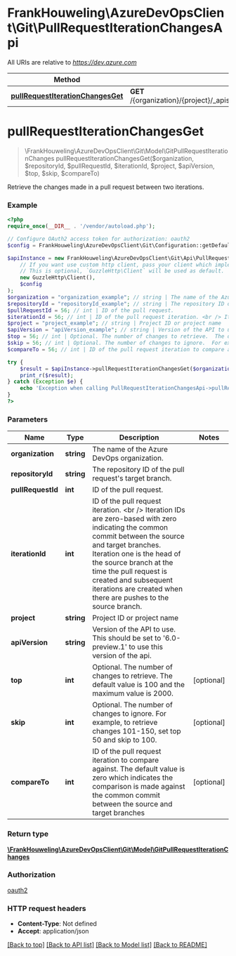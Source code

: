 # FrankHouweling\AzureDevOpsClient\Git\PullRequestIterationChangesApi

All URIs are relative to *https://dev.azure.com*

Method | HTTP request | Description
------------- | ------------- | -------------
[**pullRequestIterationChangesGet**](PullRequestIterationChangesApi.md#pullRequestIterationChangesGet) | **GET** /{organization}/{project}/_apis/git/repositories/{repositoryId}/pullRequests/{pullRequestId}/iterations/{iterationId}/changes | 


# **pullRequestIterationChangesGet**
> \FrankHouweling\AzureDevOpsClient\Git\Model\GitPullRequestIterationChanges pullRequestIterationChangesGet($organization, $repositoryId, $pullRequestId, $iterationId, $project, $apiVersion, $top, $skip, $compareTo)



Retrieve the changes made in a pull request between two iterations.

### Example
```php
<?php
require_once(__DIR__ . '/vendor/autoload.php');

// Configure OAuth2 access token for authorization: oauth2
$config = FrankHouweling\AzureDevOpsClient\Git\Configuration::getDefaultConfiguration()->setAccessToken('YOUR_ACCESS_TOKEN');

$apiInstance = new FrankHouweling\AzureDevOpsClient\Git\Api\PullRequestIterationChangesApi(
    // If you want use custom http client, pass your client which implements `GuzzleHttp\ClientInterface`.
    // This is optional, `GuzzleHttp\Client` will be used as default.
    new GuzzleHttp\Client(),
    $config
);
$organization = "organization_example"; // string | The name of the Azure DevOps organization.
$repositoryId = "repositoryId_example"; // string | The repository ID of the pull request's target branch.
$pullRequestId = 56; // int | ID of the pull request.
$iterationId = 56; // int | ID of the pull request iteration. <br /> Iteration IDs are zero-based with zero indicating the common commit between the source and target branches. Iteration one is the head of the source branch at the time the pull request is created and subsequent iterations are created when there are pushes to the source branch.
$project = "project_example"; // string | Project ID or project name
$apiVersion = "apiVersion_example"; // string | Version of the API to use.  This should be set to '6.0-preview.1' to use this version of the api.
$top = 56; // int | Optional. The number of changes to retrieve.  The default value is 100 and the maximum value is 2000.
$skip = 56; // int | Optional. The number of changes to ignore.  For example, to retrieve changes 101-150, set top 50 and skip to 100.
$compareTo = 56; // int | ID of the pull request iteration to compare against.  The default value is zero which indicates the comparison is made against the common commit between the source and target branches

try {
    $result = $apiInstance->pullRequestIterationChangesGet($organization, $repositoryId, $pullRequestId, $iterationId, $project, $apiVersion, $top, $skip, $compareTo);
    print_r($result);
} catch (Exception $e) {
    echo 'Exception when calling PullRequestIterationChangesApi->pullRequestIterationChangesGet: ', $e->getMessage(), PHP_EOL;
}
?>
```

### Parameters

Name | Type | Description  | Notes
------------- | ------------- | ------------- | -------------
 **organization** | **string**| The name of the Azure DevOps organization. |
 **repositoryId** | **string**| The repository ID of the pull request&#39;s target branch. |
 **pullRequestId** | **int**| ID of the pull request. |
 **iterationId** | **int**| ID of the pull request iteration. &lt;br /&gt; Iteration IDs are zero-based with zero indicating the common commit between the source and target branches. Iteration one is the head of the source branch at the time the pull request is created and subsequent iterations are created when there are pushes to the source branch. |
 **project** | **string**| Project ID or project name |
 **apiVersion** | **string**| Version of the API to use.  This should be set to &#39;6.0-preview.1&#39; to use this version of the api. |
 **top** | **int**| Optional. The number of changes to retrieve.  The default value is 100 and the maximum value is 2000. | [optional]
 **skip** | **int**| Optional. The number of changes to ignore.  For example, to retrieve changes 101-150, set top 50 and skip to 100. | [optional]
 **compareTo** | **int**| ID of the pull request iteration to compare against.  The default value is zero which indicates the comparison is made against the common commit between the source and target branches | [optional]

### Return type

[**\FrankHouweling\AzureDevOpsClient\Git\Model\GitPullRequestIterationChanges**](../Model/GitPullRequestIterationChanges.md)

### Authorization

[oauth2](../../README.md#oauth2)

### HTTP request headers

 - **Content-Type**: Not defined
 - **Accept**: application/json

[[Back to top]](#) [[Back to API list]](../../README.md#documentation-for-api-endpoints) [[Back to Model list]](../../README.md#documentation-for-models) [[Back to README]](../../README.md)

